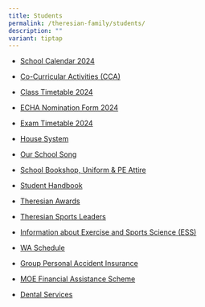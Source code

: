 ```yaml
---
title: Students
permalink: /theresian-family/students/
description: ""
variant: tiptap
---
```

<ul data-tight="true" class="tight">
<li>
<p><a href="/files/School_Calendar_for_YH_Letter_to_Parents_2024_180324.pdf" rel="noopener noreferrer nofollow" target="_blank">School Calendar 2024</a>
</p>
</li>
<li>
<p><a href="/theresian-family/students/co-curricular-activities-cca" rel="noopener noreferrer nofollow" target="_blank">Co-Curricular Activities (CCA)</a>
</p>
</li>
<li>
<p><a href="/theresian-family/students/class-time-table/" rel="noopener noreferrer nofollow" target="_blank">Class Timetable 2024</a>
</p>
</li>
<li>
<p><a href="/files/ECHA_Nomination_Form_2024.pdf" rel="noopener noreferrer nofollow" target="_blank">ECHA Nomination Form 2024</a>
</p>
</li>
<li>
<p><a href="/others/2024-exam-timetable" rel="noopener noreferrer nofollow" target="">Exam Timetable 2024</a>
</p>
</li>
<li>
<p><a href="/theresian-family/students/house-system" rel="noopener" target="_blank">House System</a>
</p>
</li>
<li>
<p><a href="/theresian-family/students/our-school-song" rel="noopener noreferrer nofollow" target="">Our School Song</a>
</p>
</li>
<li>
<p><a href="/theresian-family/students/school-bookshop-uniform-n-pe-attire" rel="noopener noreferrer nofollow" target="">School Bookshop, Uniform &amp; PE Attire</a>
</p>
</li>
<li>
<p><a href="/theresian-family/students/student-handbook" rel="noopener noreferrer nofollow" target="">Student Handbook</a>
</p>
</li>
<li>
<p><a href="/theresian-family/students/theresian-awards" rel="noopener noreferrer nofollow" target="">Theresian Awards</a>
</p>
</li>
<li>
<p><a href="/theresian-family/students/theresian-sports-leaders" rel="noopener noreferrer nofollow" target="">Theresian Sports Leaders</a>
</p>
</li>
<li>
<p><a href="/theresian-family/students/exercise-and-sports-science-ess" rel="noopener noreferrer nofollow" target="">Information about Exercise and Sports Science (ESS)</a>
</p>
</li>
<li>
<p><a href="/others/2024-weighted-assessment-wa-schedule" rel="noopener noreferrer nofollow" target="">WA Schedule</a>
</p>
</li>
<li>
<p><a href="/folders/students/group-personal-accident-gpa-insurance-for-student" rel="noopener noreferrer nofollow" target="">Group Personal Accident Insurance</a>
</p>
</li>
<li>
<p><a href="/theresian-family/students/moe-financial-assistance-scheme/" rel="noopener noreferrer nofollow" target="">MOE Financial Assistance Scheme</a>
</p>
</li>
<li>
<p><a href="/theresian-family/students/dental-services/" rel="noopener noreferrer nofollow" target="">Dental Services</a>
</p>
</li>
</ul>
<p></p>